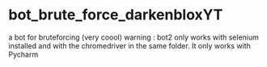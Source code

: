 # bot_brute_force_darkenbloxYT
a bot for bruteforcing (very coool)
warning : bot2 only works with selenium installed and with the chromedriver in the same folder. It only works with Pycharm
